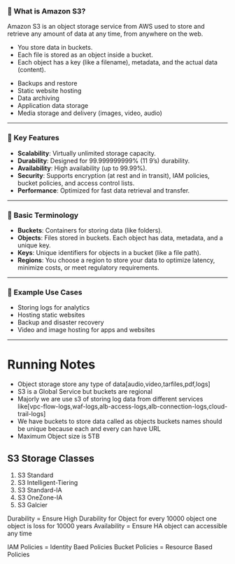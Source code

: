 ### 🔹 What is Amazon S3?

Amazon S3 is an object storage service from AWS used to store and retrieve any amount of data at any time, from anywhere on the web.

- You store data in buckets.
- Each file is stored as an object inside a bucket.
- Each object has a key (like a filename), metadata, and the actual data (content).



* Backups and restore
* Static website hosting
* Data archiving
* Application data storage
* Media storage and delivery (images, video, audio)

---

### 🔹 Key Features

* **Scalability**: Virtually unlimited storage capacity.
* **Durability**: Designed for 99.999999999% (11 9’s) durability.
* **Availability**: High availability (up to 99.99%).
* **Security**: Supports encryption (at rest and in transit), IAM policies, bucket policies, and access control lists.
* **Performance**: Optimized for fast data retrieval and transfer.

---

### 🔹 Basic Terminology

* **Buckets**: Containers for storing data (like folders).
* **Objects**: Files stored in buckets. Each object has data, metadata, and a unique key.
* **Keys**: Unique identifiers for objects in a bucket (like a file path).
* **Regions**: You choose a region to store your data to optimize latency, minimize costs, or meet regulatory requirements.

---

### 🔹 Example Use Cases

* Storing logs for analytics
* Hosting static websites
* Backup and disaster recovery
* Video and image hosting for apps and websites

---

# Running Notes
- Object storage store any type of data[audio,video,tarfiles,pdf,logs]
- S3 is a Global Service but buckets are regional
- Majorly we are use s3 of storing log data from different services like[vpc-flow-logs,waf-logs,alb-access-logs,alb-connection-logs,cloud-trail-logs]
- We have buckets to store data called as objects buckets names should be unique because each and every can have URL
- Maximum Object size is 5TB

S3 Storage Classes
------------------
1. S3 Standard
2. S3 Intelligent-Tiering
3. S3 Standard-IA
4. S3 OneZone-IA
5. S3 Galcier

Durability = Ensure High Durability for Object for every 10000 object one object is loss for 10000 years
Availability = Ensure HA object can accessible any time

IAM Policies = Identity Baed Policies
Bucket Policies = Resource Based Policies

